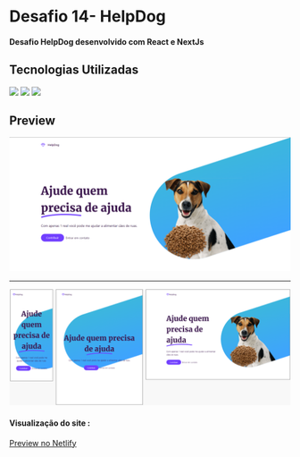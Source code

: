 <h1>Desafio 14- HelpDog</h1>
<h4>Desafio HelpDog desenvolvido com React e NextJs</h4>
<h2>Tecnologias Utilizadas</h2>
<div style="display: inline_block">
  <img  src="https://img.shields.io/badge/HTML5-E34F26?style=for-the-badge&logo=html5&logoColor=white">
  <img src="https://img.shields.io/badge/CSS3-1572B6?style=for-the-badge&logo=css3&logoColor=white">
  <img src="https://img.shields.io/badge/JavaScript-F7DF1E?style=for-the-badge&logo=javascript&logoColor=black">
 </div>
<h2>Preview</h2>
<img margin-bottom="20px" src="public/assets/readme1.PNG">
<hr/>
<img margin-bottom="20px" src="public/assets/readme2.PNG">
<h4  style="display: inline_block">Visualização do site :</h4><a style="display: inline_block" target="blank" href="https://helpdog.netlify.app/">Preview no Netlify</a>
